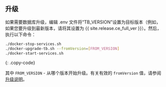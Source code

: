 ## 升级

如果需要数据库升级，编辑 .env 文件将“TB_VERSION”设置为目标版本（例如，如果您要升级到最新版本，请将其设置为 {{ site.release.ce_full_ver }}）。然后，执行以下命令：

```bash
./docker-stop-services.sh
./docker-upgrade-tb.sh --fromVersion=[FROM_VERSION]
./docker-start-services.sh
```
{: .copy-code}

其中 `FROM_VERSION` - 从哪个版本开始升级。有关有效的 `fromVersion` 值，请参阅 [升级说明](/docs/user-guide/install/{{docsPrefix}}upgrade-instructions)。